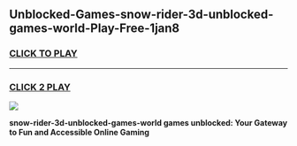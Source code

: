 
## Unblocked-Games-snow-rider-3d-unblocked-games-world-Play-Free-1jan8
<h3>
<a href="https://premium76.site?title=snow-rider-3d-unblocked-games-world&ref=23A">CLICK TO PLAY</a></h3>
<hr>

<h3>
<a href="https://premium76.site?title=snow-rider-3d-unblocked-games-world&ref=23A">CLICK 2 PLAY</a>
  
</h3>

<a href="https://premium76.site?title=snow-rider-3d-unblocked-games-world&ref=23A"><img src="https://clearcache.store/games.png"></a>


**snow-rider-3d-unblocked-games-world games unblocked: Your Gateway to Fun and Accessible Online Gaming**

